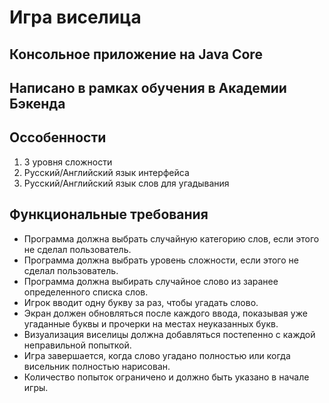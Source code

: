 # Игра виселица
## Консольное приложение на Java Core
## Написано в рамках обучения в Академии Бэкенда

## Оссобенности
1) 3 уровня сложности
2) Русский/Английский язык интерфейса
3) Русский/Английский язык слов для угадывания

## Функциональные требования
* Программа должна выбрать случайную категорию слов, если этого не сделал пользователь.
* Программа должна выбрать уровень сложности, если этого не сделал пользователь.
* Программа должна выбирать случайное слово из заранее определенного списка слов.
* Игрок вводит одну букву за раз, чтобы угадать слово.
* Экран должен обновляться после каждого ввода, показывая уже угаданные буквы и прочерки на местах неуказанных букв.
* Визуализация виселицы должна добавляться постепенно с каждой неправильной попыткой.
* Игра завершается, когда слово угадано полностью или когда висельник полностью нарисован.
* Количество попыток ограничено и должно быть указано в начале игры.
